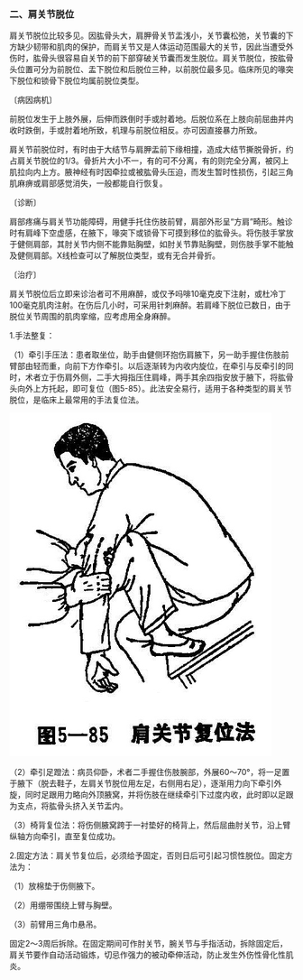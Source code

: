 ### 二、肩关节脱位

肩关节脱位比较多见。因肱骨头大，肩胛骨关节盂浅小，关节囊松弛，关节囊的下方缺少韧带和肌肉的保护，而肩关节又是人体运动范围最大的关节，因此当遭受外伤时，肱骨头很容易自关节的前下部穿破关节囊而发生脱位。肩关节脱位，按肱骨头位置可分为前脱位、盂下脱位和后脱位三种，以前脱位最多见。临床所见的喙突下脱位和锁骨下脱位均属前脱位类型。

〔病因病机〕

前脱位发生于上肢外展，后伸而跌倒时手或肘着地。后脱位系在上肢向前屈曲并内收时跌倒，手或肘着地所致，机理与前脱位相反。亦可因直接暴力所致。

肩关节前脱位时，有时由于大结节与肩胛盂前下缘相撞，造成大结节撕脱骨折，约占肩关节脱位的1/3。骨折片大小不一，有的可不分离，有的则完全分离，被冈上肌拉向内上方。腋神经有时因牵拉或被肱骨头压迫，而发生暂时性损伤，引起三角肌麻痹或肩部感觉消失，一般都能自行恢复。

〔诊断〕

肩部疼痛与肩关节功能障碍，用健手托住伤肢前臂，肩部外形呈“方肩”畸形。触诊时有肩峰下空虚感，在腋下，喙突下或锁骨下可摸到移位的肱骨头。将伤肢手掌放于健侧肩部，其肘关节内侧不能靠贴胸壁，如肘关节靠贴胸壁，则伤肢手掌不能触及健侧肩部。X线检查可以了解脱位类型，或有无合并骨折。

〔治疗〕

肩关节脱位后立即来诊治者可不用麻醉，或仅予吗啡10毫克皮下注射，或杜冷丁100毫克肌肉注射。在伤后几小时，可采用针刺麻醉。若肩峰下脱位已数日，由于脱位关节周围的肌肉挛缩，应考虑用全身麻醉。

1.手法整复：

（1）牵引手压法：患者取坐位，助手由健侧环抱伤肩腋下，另一助手握住伤肢前臂部由轻而重，向前下方作牵引。以后逐渐转为内收内旋位，在牵引与反牵引的同时，术者立于伤肩外侧，二手大拇指压住肩峰，两手其余四指安放于腋下，将肱骨头向外上方托起，即可复位（图5-85）。此法安全易行，适用于各种类型的肩关节脱位，是临床上最常用的手法复位法。

![插图](./img/5-85.jpg)

（2）牵引足蹬法：病员仰卧，术者二手握住伤肢腕部，外展60〜70°，将一足置于腋下（脱去鞋子，左肩关节脱位用左足，右侧用右足），逐渐用力向下牵引外旋，同时足跟用力略向外顶腋窝，并将伤肢在继续牵引下过度内收，此时即以足跟为支点，将肱骨头挤入关节盂内。

（3）椅背复位法：将伤侧腋窝跨于一衬垫好的椅背上，然后屈曲肘关节，沿上臂纵轴方向牵引，直至复位成功。

2.固定方法：肩关节复位后，必须给予固定，否则日后可引起习惯性脱位。固定方法为：

（1）放棉垫于伤侧腋下。

（2）用绷带围绕上臂与胸壁。

（3）前臂用三角巾悬吊。

固定2〜3周后拆除。在固定期间可作肘关节，腕关节与手指活动，拆除固定后，肩关节要作自动活动锻炼，切忌作强力的被动牵伸活动，防止发生外伤性骨化性肌炎。
